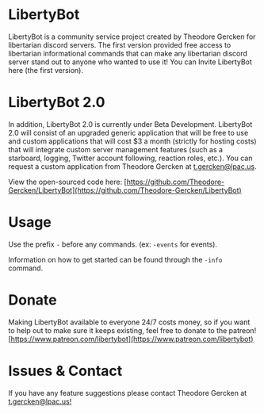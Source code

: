 # LibertyBot 
LibertyBot is a community service project created by Theodore Gercken for libertarian discord servers. The first version provided free access to libertarian informational commands that can make any libertarian discord server stand out to anyone who wanted to use it! You can Invite LibertyBot here (the first version).

# LibertyBot 2.0
In addition, LibertyBot 2.0 is currently under Beta Development. LibertyBot 2.0 will consist of an upgraded generic application that will be free to use and custom applications that will cost $3 a month (strictly for hosting costs) that will integrate custom server management features (such as a starboard, logging, Twitter account following, reaction roles, etc.). You can request a custom application from Theodore Gercken at t.gercken@lpac.us.

View the open-sourced code here: [https://github.com/Theodore-Gercken/LibertyBot](https://github.com/Theodore-Gercken/LibertyBot)

# Usage
Use the prefix `-` before any commands. (ex: `-events` for events).

Information on how to get started can be found through the `-info` command.

# Donate
Making LibertyBot available to everyone 24/7 costs money, so if you want to help out to make sure it keeps existing, feel free to donate to the patreon! [https://www.patreon.com/libertybot](https://www.patreon.com/libertybot)

# Issues & Contact
If you have any feature suggestions please contact Theodore Gercken at [t.gercken@lpac.us!](mailto:t.gercken@lpac.us)
